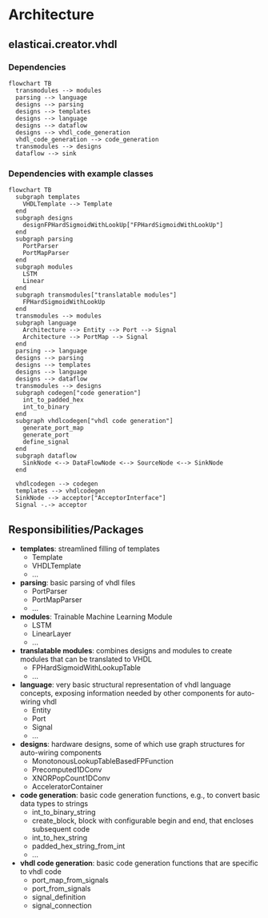 # Architecture
## elasticai.creator.vhdl
### Dependencies
```mermaid
flowchart TB
  transmodules --> modules
  parsing --> language
  designs --> parsing
  designs --> templates
  designs --> language
  designs --> dataflow
  designs --> vhdl_code_generation
  vhdl_code_generation --> code_generation
  transmodules --> designs
  dataflow --> sink
```

### Dependencies with example classes
```mermaid
flowchart TB
  subgraph templates
    VHDLTemplate --> Template
  end
  subgraph designs
    designFPHardSigmoidWithLookUp["FPHardSigmoidWithLookUp"]
  end
  subgraph parsing
    PortParser
    PortMapParser
  end
  subgraph modules
    LSTM
    Linear
  end
  subgraph transmodules["translatable modules"]
    FPHardSigmoidWithLookUp
  end
  transmodules --> modules
  subgraph language
    Architecture --> Entity --> Port --> Signal
    Architecture --> PortMap --> Signal
  end
  parsing --> language
  designs --> parsing
  designs --> templates
  designs --> language
  designs --> dataflow
  transmodules --> designs
  subgraph codegen["code generation"]
    int_to_padded_hex
    int_to_binary
  end
  subgraph vhdlcodegen["vhdl code generation"]
    generate_port_map
    generate_port
    define_signal
  end
  subgraph dataflow
    SinkNode <--> DataFlowNode <--> SourceNode <--> SinkNode
  end

  vhdlcodegen --> codegen
  templates --> vhdlcodegen
  SinkNode --> acceptor["AcceptorInterface"]
  Signal -.-> acceptor
```

## Responsibilities/Packages
- **templates**: streamlined filling of templates
  - Template
  - VHDLTemplate
  - ...
- **parsing**: basic parsing of vhdl files
  - PortParser
  - PortMapParser
  - ...
- **modules**: Trainable Machine Learning Module
  - LSTM
  - LinearLayer
  - ...
- **translatable modules**: combines designs and modules to create modules that can be translated to VHDL
  - FPHardSigmoidWithLookupTable
  - ...
- **language**: very basic structural representation of vhdl language concepts,
  exposing information needed by other components for auto-wiring vhdl
  - Entity
  - Port
  - Signal
  - ...
- **designs**: hardware designs, some of which use graph structures for auto-wiring components
  - MonotonousLookupTableBasedFPFunction
  - Precomputed1DConv
  - XNORPopCount1DConv
  - AcceleratorContainer
- **code generation**: basic code generation functions, e.g., to convert basic data types to strings
  - int_to_binary_string
  - create_block, block with configurable begin and end, that encloses subsequent code
  - int_to_hex_string
  - padded_hex_string_from_int
  - ...
- **vhdl code generation**: basic code generation functions that are specific to vhdl code
  - port_map_from_signals
  - port_from_signals
  - signal_definition
  - signal_connection
